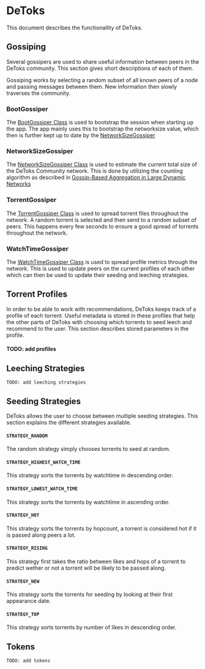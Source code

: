 # DeToks

This document describes the functionallity of DeToks.

## Gossiping

Several gossipers are used to share useful information between peers in the DeToks community. This section gives short descriptions of each of them.

Gossiping works by selecting a random subset of all known peers of a node and passing messages between them. New information then slowly traverses the community.

### BootGossiper

The [BootGossiper Class](./src/main/java/nl/tudelft/trustchain/detoks/gossiper/BootGossiper.kt) is used to bootstrap the session when starting up the app. The app mainly uses this to bootstrap the networksize value, which then is further kept up to date by the [NetworkSizeGossiper](#NetworkSizeGossiper)

### NetworkSizeGossiper

The [NetworkSizeGossiper Class](./src/main/java/nl/tudelft/trustchain/detoks/gossiper/NetworkSizeGossiper.kt) is used to estimate the current total size of the DeToks Community network. This is done by utilizing the counting algorithm as described in [Gossip-Based Aggregation in Large Dynamic Networks](https://dl-acm-org.tudelft.idm.oclc.org/doi/pdf/10.1145/1082469.1082470)

### TorrentGossiper

The [TorrentGossiper Class](./src/main/java/nl/tudelft/trustchain/detoks/gossiper/TorrentGossiper.kt) is used to spread torrent files throughout the network. A random torrent is selected and then send to a random subset of peers. This happens every few seconds to ensure a good spread of torrents throughout the network.

### WatchTimeGossiper

The [WatchTimeGossiper Class](./src/main/java/nl/tudelft/trustchain/detoks/gossiper/WatchTimeGossiper.kt) is used to spread profile metrics through the network. This is used to update peers on the current profiles of each other which can then be used to update their seeding and leeching strategies.

## Torrent Profiles

In order to be able to work with recommendations, DeToks keeps track of a profile of each torrent. Useful metadata is stored in these profiles that help the other parts of DeToks with choosing which torrents to seed leech and recommend to the user. This section describes stored parameters in the profile.

#### TODO: add profiles

## Leeching Strategies

`TODO: add leeching strategies`

## Seeding Strategies

DeToks allows the user to choose between multiple seeding strategies. This section explains the different strategies available.

#### `STRATEGY_RANDOM`

The random strategy simply chooses torrents to seed at random.

#### `STRATEGY_HIGHEST_WATCH_TIME`

This strategy sorts the torrents by watchtime in descending order.

#### `STRATEGY_LOWEST_WATCH_TIME`

This strategy sorts the torrents by watchtime in ascending order.

#### `STRATEGY_HOT`

This strategy sorts the torrents by hopcount, a torrent is considered hot if it is passed along peers a lot.

#### `STRATEGY_RISING`

This strategy first takes the ratio between likes and hops of a torrent to predict wether or not a torrent will be likely to be passed along.

#### `STRATEGY_NEW`

This strategy sorts the torrents for seeding by looking at their first appearance date.

#### `STRATEGY_TOP`

This strategy sorts torrents by number of likes in descending order.

## Tokens

`TODO: add tokens`
